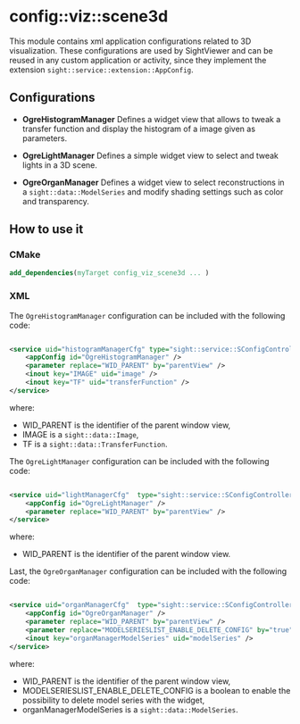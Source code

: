 # config::viz::scene3d

This module contains xml application configurations related to 3D visualization. These configurations are used by SightViewer and can be reused in any custom application or activity, since they implement the extension `sight::service::extension::AppConfig`.

## Configurations

- **OgreHistogramManager**
Defines a widget view that allows to tweak a transfer function and display the histogram of a image given as parameters.

- **OgreLightManager**
Defines a simple widget view to select and tweak lights in a 3D scene.

- **OgreOrganManager**
Defines a widget view to select reconstructions in a `sight::data::ModelSeries` and modify shading settings such as 
color and transparency.

## How to use it

### CMake

```cmake
add_dependencies(myTarget config_viz_scene3d ... )
```

### XML

The `OgreHistogramManager` configuration can be included with the following code:

```xml

<service uid="histogramManagerCfg" type="sight::service::SConfigController" >
    <appConfig id="OgreHistogramManager" />
    <parameter replace="WID_PARENT" by="parentView" />
    <inout key="IMAGE" uid="image" />
    <inout key="TF" uid="transferFunction" />
</service>
```

where:
- WID_PARENT is the identifier of the parent window view,
- IMAGE is a `sight::data::Image`,
- TF is a `sight::data::TransferFunction`.

The `OgreLightManager` configuration can be included with the following code:

```xml

<service uid="lightManagerCfg"  type="sight::service::SConfigController" >
    <appConfig id="OgreLightManager" />
    <parameter replace="WID_PARENT" by="parentView" />
</service>
```

where:
- WID_PARENT is the identifier of the parent window view.

Last, the `OgreOrganManager` configuration can be included with the following code:

```xml

<service uid="organManagerCfg"  type="sight::service::SConfigController" >
    <appConfig id="OgreOrganManager" />
    <parameter replace="WID_PARENT" by="parentView" />
    <parameter replace="MODELSERIESLIST_ENABLE_DELETE_CONFIG" by="true" />
    <inout key="organManagerModelSeries" uid="modelSeries" />
</service>
```

where:
- WID_PARENT is the identifier of the parent window view,
- MODELSERIESLIST_ENABLE_DELETE_CONFIG is a boolean to enable the possibility to delete model series with the widget,
- organManagerModelSeries is a `sight::data::ModelSeries`.

